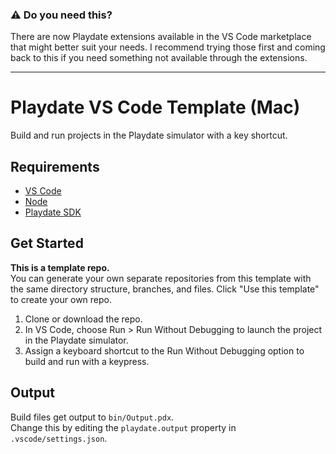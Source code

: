 ### ⚠️ Do you need this?
There are now Playdate extensions available in the VS Code marketplace that might better suit your needs. I recommend trying those first and coming back to this if you need something not available through the extensions.

---

# Playdate VS Code Template (Mac)
Build and run projects in the Playdate simulator with a key shortcut.

## Requirements
- [VS Code](https://code.visualstudio.com)
- [Node](https://nodejs.org/)
- [Playdate SDK](https://play.date/dev/)

## Get Started
**This is a template repo.**  
You can generate your own separate repositories from this template with the same directory structure, branches, and files. Click "Use this template" to create your own repo.

1. Clone or download the repo.
2. In VS Code, choose Run > Run Without Debugging to launch the project in the Playdate simulator.
3. Assign a keyboard shortcut to the Run Without Debugging option to build and run with a keypress.

## Output
Build files get output to `bin/Output.pdx`.  
Change this by editing the `playdate.output` property in `.vscode/settings.json`.
